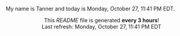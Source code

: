 My name is Tanner and today is Monday, October 27, 11:41 PM EDT.

<p align="center">This <i>README</i> file is generated <b>every 3 hours</b>!</br>Last refresh: Monday, October 27, 11:41 PM EDT<br /></p>
